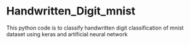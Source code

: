 # Handwritten_Digit_mnist
This python code is to classify handwritten digit classification of mnist dataset using keras and artificial neural network
